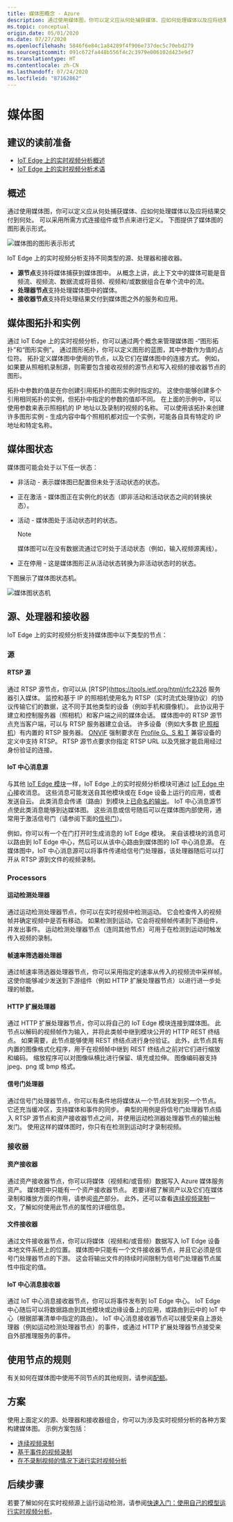 ```yaml
---
title: 媒体图概念 - Azure
description: 通过使用媒体图，你可以定义应从何处捕获媒体、应如何处理媒体以及应将结果交付到何处。 本文提供了媒体图概念的详细说明。
ms.topic: conceptual
origin.date: 05/01/2020
ms.date: 07/27/2020
ms.openlocfilehash: 5846f6e84c1a84289f4f906e737dec5c70ebd279
ms.sourcegitcommit: 091c672fa448b556f4c2c3979e006102d423e9d7
ms.translationtype: HT
ms.contentlocale: zh-CN
ms.lasthandoff: 07/24/2020
ms.locfileid: "87162862"
---
```

# <a name="media-graph"></a>媒体图

## <a name="suggested-pre-reading"></a>建议的读前准备

* [IoT Edge 上的实时视频分析概述](overview.md)
* [IoT Edge 上的实时视频分析术语](terminology.md)

## <a name="overview"></a>概述

通过使用媒体图，你可以定义应从何处捕获媒体、应如何处理媒体以及应将结果交付到何处。 可以采用所需方式连接组件或节点来进行定义。 下图提供了媒体图的图形表示形式。  

![媒体图的图形表示形式](./media/media-graph/overview.png)

IoT Edge 上的实时视频分析支持不同类型的源、处理器和接收器。

* **源节点**支持将媒体捕获到媒体图中。 从概念上讲，此上下文中的媒体可能是音频流、视频流、数据流或将音频、视频和/或数据组合在单个流中的流。
* **处理器节点**支持处理媒体图中的媒体。
* **接收器节点**支持将处理结果交付到媒体图之外的服务和应用。

## <a name="media-graph-topologies-and-instances"></a>媒体图拓扑和实例 

通过 IoT Edge 上的实时视频分析，你可以通过两个概念来管理媒体图 -“图形拓扑”和“图形实例”。 通过图形拓扑，你可以定义图形的蓝图，其中参数作为值的占位符。 拓扑定义媒体图中使用的节点，以及它们在媒体图中的连接方式。 例如，如果要从照相机录制源，则需要包含接收视频的源节点和写入视频的接收器节点的图形。

拓扑中参数的值是在你创建引用拓扑的图形实例时指定的。 这使你能够创建多个引用相同拓扑的实例，但拓扑中指定的参数的值却不同。 在上面的示例中，可以使用参数来表示照相机的 IP 地址以及录制的视频的名称。 可以使用该拓扑来创建许多图形实例 - 生成内容中每个照相机都对应一个实例，可能各自具有特定的 IP 地址和特定名称。

## <a name="media-graph-states"></a>媒体图状态  

媒体图可能会处于以下任一状态：

* 非活动 - 表示媒体图已配置但未处于活动状态的状态。
* 正在激活 - 媒体图正在实例化的状态（即非活动和活动状态之间的转换状态）。
* 活动 - 媒体图处于活动状态时的状态。 

    > [!NOTE]
    >  媒体图可以在没有数据流通过它时处于活动状态（例如，输入视频源离线）。
* 正在停用 - 这是媒体图形正从活动状态转换为非活动状态时的状态。

下图展示了媒体图状态机。

![媒体图状态机](./media/media-graph/media-graph-state-machine.png)

## <a name="sources-processors-and-sinks"></a>源、处理器和接收器  

IoT Edge 上的实时视频分析支持媒体图中以下类型的节点：

### <a name="sources"></a>源 

#### <a name="rtsp-source"></a>RTSP 源 

通过 RTSP 源节点，你可以从 [RTSP](https://tools.ietf.org/html/rfc2326 服务器引入媒体。 监控和基于 IP 的照相机使用名为 RTSP（实时流式处理协议）的协议传输它们的数据，这不同于其他类型的设备（例如手机和摄像机）。 此协议用于建立和控制服务器（照相机）和客户端之间的媒体会话。 媒体图中的 RTSP 源节点充当客户端，可以与 RTSP 服务器建立会话。 许多设备（例如大多数 [IP 照相机](https://en.wikipedia.org/wiki/IP_camera)）有内置的 RTSP 服务器。 [ONVIF](https://www.onvif.org/) 强制要求在 [Profile G、S 和 T](https://www.onvif.org/wp-content/uploads/2019/12/ONVIF_Profile_Feature_overview_v2-3.pdf) 兼容设备的定义中支持 RTSP。 RTSP 源节点要求你指定 RTSP URL 以及凭据才能启用经过身份验证的连接。

#### <a name="iot-hub-message-source"></a>IoT 中心消息源 

与其他 [IoT Edge 模块](../../iot-edge/iot-edge-glossary.md#iot-edge-module)一样，IoT Edge 上的实时视频分析模块可通过 [IoT Edge 中心](../../iot-edge/iot-edge-glossary.md#iot-edge-hub)接收消息。 这些消息可能发送自其他模块或在 Edge 设备上运行的应用，或者发送自云。 此类消息会传递（路由）到模块上[已命名的输出](../../iot-edge/module-composition.md#sink)。 IoT 中心消息源节点使此类消息能够到达媒体图。 这些消息或信号随后可以在媒体图内部使用，通常用于激活信号门（请参阅下面的[信号门](#signal-gate-processor)）。 

例如，你可以有一个在门打开时生成消息的 IoT Edge 模块。 来自该模块的消息可以路由到 IoT Edge 中心，然后可以从该中心路由到媒体图的 IoT 中心消息源。 在媒体图中，IoT 中心消息源可以将事件传递给信号门处理器，该处理器随后可以打开从 RTSP 源到文件的视频录制。 

### <a name="processors"></a>Processors  

#### <a name="motion-detection-processor"></a>运动检测处理器 

通过运动检测处理器节点，你可以在实时视频中检测运动。 它会检查传入的视频帧并确定视频中是否有移动。 如果检测到运动，它会将视频帧传递到下游组件，并发出事件。 运动检测处理器节点（连同其他节点）可用于在检测到运动时触发传入视频的录制。

#### <a name="frame-rate-filter-processor"></a>帧速率筛选器处理器  

通过帧速率筛选器处理器节点，你可以采用指定的速率从传入的视频流中采样帧。 这使你能够减少发送到下游组件（例如 HTTP 扩展处理器节点）以进行进一步处理的帧数。

#### <a name="http-extension-processor"></a>HTTP 扩展处理器

通过 HTTP 扩展处理器节点，你可以将自己的 IoT Edge 模块连接到媒体图。 此节点以解码的视频帧作为输入，并将此类帧中继到模块公开的 HTTP REST 终结点。 如果需要，此节点能够使用 REST 终结点进行身份验证。 此外，此节点具有内置的图像格式化程序，用于在视频帧中继到 REST 终结点之前对它们进行缩放和编码。 缩放程序可以对图像纵横比进行保留、填充或拉伸。 图像编码器支持 jpeg、png 或 bmp 格式。

#### <a name="signal-gate-processor"></a>信号门处理器  

通过信号门处理器节点，你可以有条件地将媒体从一个节点转发到另一个节点。 它还充当缓冲区，支持媒体和事件的同步。 典型的用例是将信号门处理器节点插入 RTSP 源节点和资产接收器节点之间，并使用运动检测器处理器节点的输出触发门。 使用这样的媒体图时，你只有在检测到运动时才录制视频。

### <a name="sinks"></a>接收器  

#### <a name="asset-sink"></a>资产接收器  

通过资产接收器节点，你可以将媒体（视频和/或音频）数据写入 Azure 媒体服务资产。 媒体图中只能有一个资产接收器节点。 若要详细了解资产以及它们在媒体录制和播放方面的作用，请参阅[资产](terminology.md#asset)部分。 此外，还可以查看[连续视频录制](continuous-video-recording-concept.md)一文，了解如何使用此节点的属性的详细信息。

#### <a name="file-sink"></a>文件接收器  

通过文件接收器节点，你可以将媒体（视频和/或音频）数据写入 IoT Edge 设备本地文件系统上的位置。 媒体图中只能有一个文件接收器节点，并且它必须是信号门处理器节点的下游。 这会将输出文件的持续时间限制为信号门处理器节点属性中指定的值。

#### <a name="iot-hub-message-sink"></a>IoT 中心消息接收器  

通过 IoT 中心消息接收器节点，你可以将事件发布到 IoT Edge 中心。 IoT Edge 中心随后可以将数据路由到其他模块或边缘设备上的应用，或路由到云中的 IoT 中心（根据部署清单中指定的路由）。 IoT 中心消息接收器节点可以接受来自上游处理器（例如运动检测处理器节点）的事件，或通过 HTTP 扩展处理器节点接受来自外部推理服务的事件。

## <a name="rules-on-the-use-of-nodes"></a>使用节点的规则

有关如何在媒体图中使用不同节点的其他规则，请参阅[配额](quotas-limitations.md#limitations-on-graph-topologies-at-preview)。

## <a name="scenarios"></a>方案

使用上面定义的源、处理器和接收器组合，你可以为涉及实时视频分析的各种方案构建媒体图。 示例方案包括：

* [连续视频录制](continuous-video-recording-concept.md)
* [基于事件的视频录制](event-based-video-recording-concept.md)
* [在不录制视频的情况下进行实时视频分析](analyze-live-video-concept.md)

## <a name="next-steps"></a>后续步骤

若要了解如何在实时视频源上运行运动检测，请参阅[快速入门：使用自己的模型运行实时视频分析](use-your-model-quickstart.md)。
